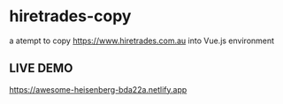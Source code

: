 # hiretrades-copy
a atempt to copy https://www.hiretrades.com.au into Vue.js environment
## LIVE DEMO
https://awesome-heisenberg-bda22a.netlify.app
